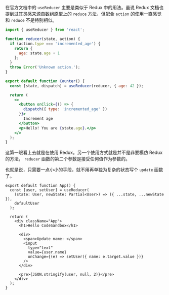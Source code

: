 在官方文档中的 `useReducer` 主要是类似于 Redux 中的用法。虽说 Redux 文档也提到过其灵感来源自数组原型上的 `reduce` 方法，但配合 `action` 的使用一直感觉和 `reduce` 不是特别相似。

```jsx
import { useReducer } from 'react';

function reducer(state, action) {
  if (action.type === 'incremented_age') {
    return {
      age: state.age + 1
    };
  }
  throw Error('Unknown action.');
}

export default function Counter() {
  const [state, dispatch] = useReducer(reducer, { age: 42 });

  return (
    <>
      <button onClick={() => {
        dispatch({ type: 'incremented_age' })
      }}>
        Increment age
      </button>
      <p>Hello! You are {state.age}.</p>
    </>
  );
}
```

这第一眼看上去就是在使用 Redux。另一个使用方式就是并不是非要模仿 Redux 的方法， `reducer`  函数的第二个参数是接受任何值作为参数的。

也就是说，只需要一点小小的手段，就不用再单独为复杂的状态写个 `update` 函数了。

```tsx
export default function App() {
  const [user, setUser] = useReducer(
    (state: User, newState: Partial<User>) => ({ ...state, ...newState }),
    defaultUser
  );

  return (
    <div className="App">
      <h1>Hello CodeSandbox</h1>

      <div>
        <span>Update name: </span>
        <input
          type="text"
          value={user.name}
          onChange={(e) => setUser({ name: e.target.value })}
        />
      </div>

      <pre>{JSON.stringify(user, null, 2)}</pre>
    </div>
  );
}
```

